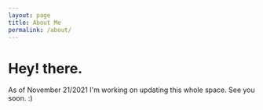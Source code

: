 ```yaml
---
layout: page
title: About Me
permalink: /about/
---
```


<html>
<body>

<h1>Hey! there.</h1>
<p>As of November 21/2021 I'm working on updating this whole space. See you soon. :)
</p>

</body>
</html>